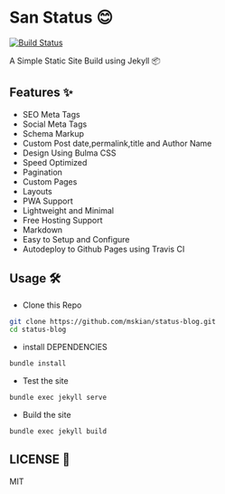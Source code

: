 # San Status 😊

[![Build Status](https://travis-ci.org/mskian/status-blog.svg?branch=master)](https://travis-ci.org/mskian/status-blog)

A Simple Static Site Build using Jekyll 📦

## Features ✨

- SEO Meta Tags
- Social Meta Tags
- Schema Markup
- Custom Post date,permalink,title and Author Name
- Design Using Bulma CSS
- Speed Optimized
- Pagination
- Custom Pages
- Layouts
- PWA Support
- Lightweight and Minimal
- Free Hosting Support
- Markdown
- Easy to Setup and Configure
- Autodeploy to Github Pages using Travis CI

## Usage 🛠

- Clone this Repo

```bash
git clone https://github.com/mskian/status-blog.git
cd status-blog
```

- install DEPENDENCIES

```bash
bundle install
```

- Test the site

```bash
bundle exec jekyll serve
```

- Build the site

```bash
bundle exec jekyll build
```

## LICENSE 📜

MIT

